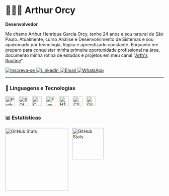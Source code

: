 # 👨🏻‍💻 Arthur Orcy

**Desenvolvedor**

Me chamo Arthur Henrique Garcia Orcy, tenho 24 anos e sou natural de São Paulo. Atualmente, curso Análise e Desenvolvimento de Sistemas e sou apaixonado por tecnologia, lógica e aprendizado constante. Enquanto me preparo para conquistar minha primeira oportunidade profissional na área, documento minha rotina de estudos e projetos em meu canal "[Arth's Routine](https://www.youtube.com/@Arthsroutine)".

<p align="left">
  <a href="https://www.youtube.com/@Arthsroutine?sub_confirmation=1">
  <img
    alt="Inscreva-se"
    title="Inscreva-se no meu canal"
    src="https://custom-icon-badges.demolab.com/badge/Inscreva--se-CE4630?style=for-the-badge&logo=video&logoColor=white&labelColor=CE4630"
  />
</a>

<a href="https://www.linkedin.com/in/arthurorcy" target="_blank">
    <img 
      alt="LinkedIn" 
      title="Conecte-se comigo no LinkedIn" 
      src="https://custom-icon-badges.demolab.com/badge/LinkedIn-0077B5?style=for-the-badge&logo=linkedin&logoColor=white&labelColor=005582" 
    />
  </a>
  
<a href="mailto:arthnocodigo@gmail.com">
  <img 
    alt="Email" 
    title="Me envie um email" 
    src="https://img.shields.io/badge/arthnocodigo@gmail.com-FCC419?style=for-the-badge&logo=gmail&logoColor=black" 
  />
</a>


  <a href="https://wa.me/5511991340152" target="_blank">
  <img
    alt="WhatsApp"
    title="Me chame no WhatsApp"
    src="https://img.shields.io/badge/(11)%2099134--0152-4CAF50?style=for-the-badge&logo=whatsapp&logoColor=white"
  />
</a>

</p>


---

### 🤖 Linguagens e Tecnologias

<img 
    align="left" 
    alt="Python" 
    title="Python"
    width="30px" 
    style="padding-right: 10px;" 
    src="https://cdn.jsdelivr.net/gh/devicons/devicon@latest/icons/python/python-original.svg" 
/>
<img 
    align="left" 
    alt="SQL" 
    title="SQL"
    width="30px" 
    style="padding-right: 10px;" 
    src="https://cdn.jsdelivr.net/gh/devicons/devicon@latest/icons/mysql/mysql-original.svg" />


<img 
    align="left" 
    alt="C"
    title="C" 
    width="30px" 
    style="padding-right: 10px;" 
    src="https://cdn.jsdelivr.net/gh/devicons/devicon@latest/icons/c/c-original.svg" />


<img 
    align="left" 
    alt="Flask"
    title="Flask" 
    width="30px" 
    style="padding-right: 10px;" 
    src="https://cdn.jsdelivr.net/gh/devicons/devicon@latest/icons/flask/flask-original.svg" />

          

<img 
    align="left" 
    alt="HTML"
    title="HTML" 
    width="30px" 
    style="padding-right: 10px;" 
    src="https://cdn.jsdelivr.net/gh/devicons/devicon@latest/icons/html5/html5-original.svg" 
/>
<img 
    align="left" 
    alt="CSS" 
    title="CSS"
    width="30px" 
    style="padding-right: 10px;" 
    src="https://cdn.jsdelivr.net/gh/devicons/devicon@latest/icons/css3/css3-original.svg" 
/>

<img 
    align="left" 
    alt="Git" 
    title="Git"
    width="30px" 
    style="padding-right: 10px;" 
    src="https://cdn.jsdelivr.net/gh/devicons/devicon@latest/icons/git/git-original.svg" 
/>

<br/>
<br/>

### 📊 Estatísticas

<p>
  <img 
    align="left" 
    alt="GitHub Stats" 
    height="200" 
    style="padding-right: 10px;" 
    src="https://github-readme-stats.vercel.app/api?username=ArthhOrcy&show_icons=true&theme=chartreuse-dark&include_all_commits=true&locale=pt-br" 
  />

<img 
      align="left" 
      alt="GitHub Stats" 
      height="100" 
      src="https://github-readme-stats.vercel.app/api/top-langs/?username=Arthhorcy&theme=chartreuse-dark&layout=compact&custom_title=Tecnologias&langs_count=9" 
  />

</p>
 

